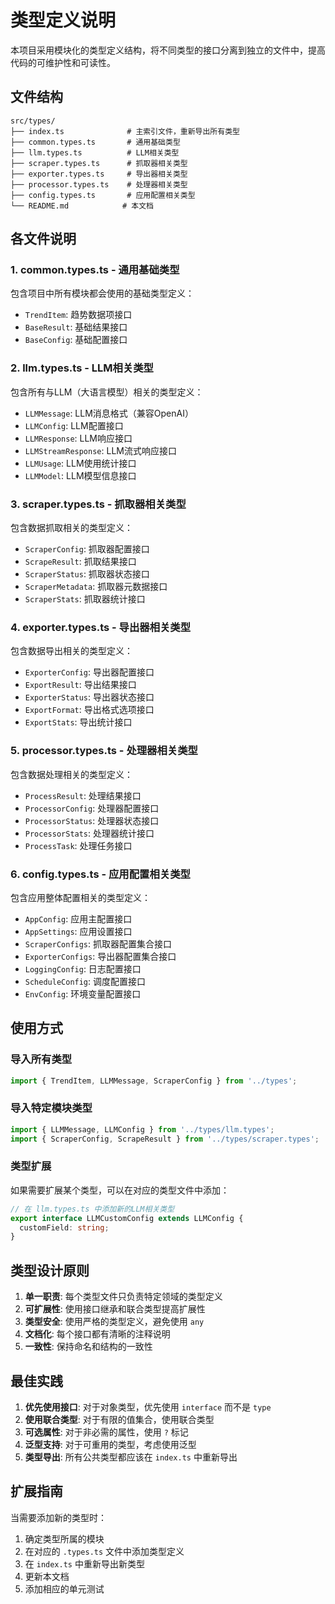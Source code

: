 # 类型定义说明

本项目采用模块化的类型定义结构，将不同类型的接口分离到独立的文件中，提高代码的可维护性和可读性。

## 文件结构

```
src/types/
├── index.ts              # 主索引文件，重新导出所有类型
├── common.types.ts       # 通用基础类型
├── llm.types.ts          # LLM相关类型
├── scraper.types.ts      # 抓取器相关类型
├── exporter.types.ts     # 导出器相关类型
├── processor.types.ts    # 处理器相关类型
├── config.types.ts       # 应用配置相关类型
└── README.md            # 本文档
```

## 各文件说明

### 1. common.types.ts - 通用基础类型

包含项目中所有模块都会使用的基础类型定义：

- `TrendItem`: 趋势数据项接口
- `BaseResult`: 基础结果接口
- `BaseConfig`: 基础配置接口

### 2. llm.types.ts - LLM相关类型

包含所有与LLM（大语言模型）相关的类型定义：

- `LLMMessage`: LLM消息格式（兼容OpenAI）
- `LLMConfig`: LLM配置接口
- `LLMResponse`: LLM响应接口
- `LLMStreamResponse`: LLM流式响应接口
- `LLMUsage`: LLM使用统计接口
- `LLMModel`: LLM模型信息接口

### 3. scraper.types.ts - 抓取器相关类型

包含数据抓取相关的类型定义：

- `ScraperConfig`: 抓取器配置接口
- `ScrapeResult`: 抓取结果接口
- `ScraperStatus`: 抓取器状态接口
- `ScraperMetadata`: 抓取器元数据接口
- `ScraperStats`: 抓取器统计接口

### 4. exporter.types.ts - 导出器相关类型

包含数据导出相关的类型定义：

- `ExporterConfig`: 导出器配置接口
- `ExportResult`: 导出结果接口
- `ExporterStatus`: 导出器状态接口
- `ExportFormat`: 导出格式选项接口
- `ExportStats`: 导出统计接口

### 5. processor.types.ts - 处理器相关类型

包含数据处理相关的类型定义：

- `ProcessResult`: 处理结果接口
- `ProcessorConfig`: 处理器配置接口
- `ProcessorStatus`: 处理器状态接口
- `ProcessorStats`: 处理器统计接口
- `ProcessTask`: 处理任务接口

### 6. config.types.ts - 应用配置相关类型

包含应用整体配置相关的类型定义：

- `AppConfig`: 应用主配置接口
- `AppSettings`: 应用设置接口
- `ScraperConfigs`: 抓取器配置集合接口
- `ExporterConfigs`: 导出器配置集合接口
- `LoggingConfig`: 日志配置接口
- `ScheduleConfig`: 调度配置接口
- `EnvConfig`: 环境变量配置接口

## 使用方式

### 导入所有类型

```typescript
import { TrendItem, LLMMessage, ScraperConfig } from '../types';
```

### 导入特定模块类型

```typescript
import { LLMMessage, LLMConfig } from '../types/llm.types';
import { ScraperConfig, ScrapeResult } from '../types/scraper.types';
```

### 类型扩展

如果需要扩展某个类型，可以在对应的类型文件中添加：

```typescript
// 在 llm.types.ts 中添加新的LLM相关类型
export interface LLMCustomConfig extends LLMConfig {
  customField: string;
}
```

## 类型设计原则

1. **单一职责**: 每个类型文件只负责特定领域的类型定义
2. **可扩展性**: 使用接口继承和联合类型提高扩展性
3. **类型安全**: 使用严格的类型定义，避免使用 `any`
4. **文档化**: 每个接口都有清晰的注释说明
5. **一致性**: 保持命名和结构的一致性

## 最佳实践

1. **优先使用接口**: 对于对象类型，优先使用 `interface` 而不是 `type`
2. **使用联合类型**: 对于有限的值集合，使用联合类型
3. **可选属性**: 对于非必需的属性，使用 `?` 标记
4. **泛型支持**: 对于可重用的类型，考虑使用泛型
5. **类型导出**: 所有公共类型都应该在 `index.ts` 中重新导出

## 扩展指南

当需要添加新的类型时：

1. 确定类型所属的模块
2. 在对应的 `.types.ts` 文件中添加类型定义
3. 在 `index.ts` 中重新导出新类型
4. 更新本文档
5. 添加相应的单元测试 